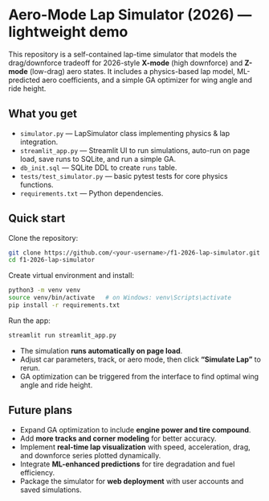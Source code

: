 # Aero-Mode Lap Simulator (2026) — lightweight demo

This repository is a self-contained lap-time simulator that models the drag/downforce tradeoff for 2026-style **X-mode** (high downforce) and **Z-mode** (low-drag) aero states. It includes a physics-based lap model, ML-predicted aero coefficients, and a simple GA optimizer for wing angle and ride height.

## What you get

* `simulator.py` — LapSimulator class implementing physics & lap integration.
* `streamlit_app.py` — Streamlit UI to run simulations, auto-run on page load, save runs to SQLite, and run a simple GA.
* `db_init.sql` — SQLite DDL to create `runs` table.
* `tests/test_simulator.py` — basic pytest tests for core physics functions.
* `requirements.txt` — Python dependencies.

## Quick start

Clone the repository:

```bash
git clone https://github.com/<your-username>/f1-2026-lap-simulator.git
cd f1-2026-lap-simulator
```

Create virtual environment and install:

```bash
python3 -m venv venv
source venv/bin/activate   # on Windows: venv\Scripts\activate
pip install -r requirements.txt
```

Run the app:

```bash
streamlit run streamlit_app.py
```

* The simulation **runs automatically on page load**.
* Adjust car parameters, track, or aero mode, then click **“Simulate Lap”** to rerun.
* GA optimization can be triggered from the interface to find optimal wing angle and ride height.

## Future plans

* Expand GA optimization to include **engine power and tire compound**.
* Add **more tracks and corner modeling** for better accuracy.
* Implement **real-time lap visualization** with speed, acceleration, drag, and downforce series plotted dynamically.
* Integrate **ML-enhanced predictions** for tire degradation and fuel efficiency.
* Package the simulator for **web deployment** with user accounts and saved simulations.

